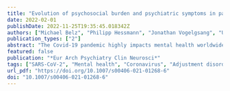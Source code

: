 ```yaml
---
title: "Evolution of psychosocial burden and psychiatric symptoms in patients with psychiatric disorders during the Covid-19 pandemic"
date: 2022-02-01
publishDate: 2022-11-25T19:35:45.018342Z
authors: ["Michael Belz", "Philipp Hessmann", "Jonathan Vogelgsang", "Ulrike Schmidt", "Mirjana Ruhleder", "Jörg Signerski-Krieger", "Katrin Radenbach", "Sarah Trost", "Björn H. Schott", "Jens Wiltfang", "Claus Wolff-Menzler", "Claudia Bartels"]
publication_types: ["2"]
abstract: "The Covid-19 pandemic highly impacts mental health worldwide. Patients with psychiatric disorders are a vulnerable risk population for worsening of their condition and relapse of symptoms. This study investigates the pandemic-related course of psychosocial burden in patients with pre-existing mental disorders. With the newly developed Goettingen psychosocial Burden and Symptom Inventory (Goe-BSI) psychosocial burden has been traced retrospectively (1) before the pandemic (beginning of 2020), (2) at its beginning under maximum lockdown conditions (March 2020), and (3) for the current state after maximum lockdown conditions (April/May 2020). The Goe-BSI also integrates the Adjustment Disorder New Module (ADNM-20), assesses general psychiatric symptoms, and resilience. A total of 213 patients covering all major psychiatric disorders (ICD-10 F0-F9) were interviewed once in the time range from April, 24th until May 11th, 2020. Across all diagnoses patients exhibited a distinct pattern with an initial rise followed by a decline of psychosocial burden (p textless 0.001, partial η2 = 0.09; Bonferroni-corrected pairwise comparisons between all three time-points: p textless 0.05 to 0.001). Female gender and high ADNM-20 scores were identified as risk factors for higher levels and an unfavorable course of psychosocial burden over time. Most psychiatric symptoms remained unchanged. Trajectories of psychosocial burden vary in parallel to local lockdown restrictions and seem to reflect an adaptive stress response. For female patients with pre-existing mental disorders and patients with high-stress responses, timely and specific treatment should be scheduled. With the continuation of the pandemic, monitoring of long-term effects is of major importance, especially when long incubation times for the development of mental health issues are considered."
featured: false
publication: "*Eur Arch Psychiatry Clin Neurosci*"
tags: ["SARS-CoV-2", "Mental health", "Coronavirus", "Adjustment disorder", "Psychosocial stress"]
url_pdf: "https://doi.org/10.1007/s00406-021-01268-6"
doi: "10.1007/s00406-021-01268-6"
---
```


